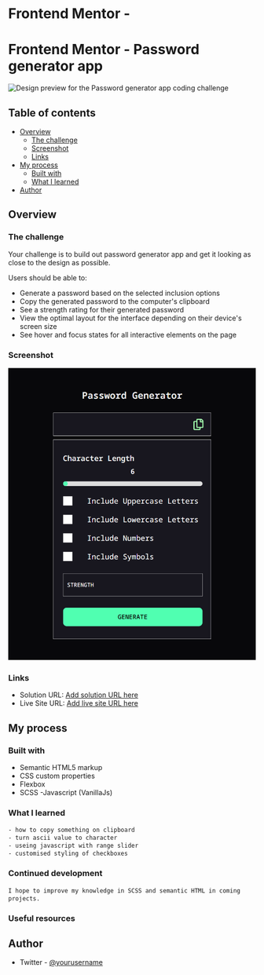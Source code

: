 # Frontend Mentor - 


# Frontend Mentor - Password generator app

![Design preview for the Password generator app coding challenge](./preview.jpg)

## Table of contents

- [Overview](#overview)
  - [The challenge](#the-challenge)
  - [Screenshot](#screenshot)
  - [Links](#links)
- [My process](#my-process)
  - [Built with](#built-with)
  - [What I learned](#what-i-learned)  
- [Author](#author)

## Overview

### The challenge

Your challenge is to build out password generator app and get it looking as close to the design as possible.

Users should be able to:

- Generate a password based on the selected inclusion options
- Copy the generated password to the computer's clipboard
- See a strength rating for their generated password
- View the optimal layout for the interface depending on their device's screen size
- See hover and focus states for all interactive elements on the page

### Screenshot

![](./assets/images/screenshot.png)


### Links

- Solution URL: [Add solution URL here](https://github.com/rameshkmunjal/rameshkmunjal.github.io/tree/master/projects/files/webapps/3_pw_generator_app)
- Live Site URL: [Add live site URL here](https://rameshkmunjal.github.io/projects/files/webapps/3_password_generator_app/dist/index.html)

## My process

### Built with

- Semantic HTML5 markup
- CSS custom properties
- Flexbox
- SCSS
-Javascript (VanillaJs)

### What I learned

    - how to copy something on clipboard
    - turn ascii value to character
    - useing javascript with range slider
    - customised styling of checkboxes

### Continued development

    I hope to improve my knowledge in SCSS and semantic HTML in coming projects.


### Useful resources

## Author


- Twitter - [@yourusername](https://www.twitter.com/tech_munjal)


